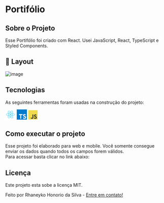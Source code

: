 # Portifólio 

## Sobre o Projeto
  Esse Portifólio foi criado com React. Usei JavaScript, React, TypeScript e Styled Components.

## 🎨 Layout

![image](https://github.com/rhaneyko/rhaneyko-portifolio/blob/master/src/assets/images/portfolioImage.png)

## Tecnologias

As seguintes ferramentas foram usadas na construção do projeto:

<code><img height="32" src="https://raw.githubusercontent.com/github/explore/80688e429a7d4ef2fca1e82350fe8e3517d3494d/topics/react/react.png" alt="React"/></code>
<code><img height="32" src="https://raw.githubusercontent.com/github/explore/80688e429a7d4ef2fca1e82350fe8e3517d3494d/topics/typescript/typescript.png" alt="TypeScript"/></code>
<code><img height="30" src="https://github.com/devicons/devicon/blob/master/icons/javascript/javascript-original.svg" alt="JavaScript"/></code>

## Como executar o projeto

Esse projeto foi elaborado para web e mobile. Você somente consegue enviar os dados quando todos os campos forem válidos.<br/>
Para acessar basta clicar no link abaixo:


## Licença

Este projeto esta sobe a licença MIT.

Feito por Rhaneyko Honorio da Silva - [Entre em contato!](https://www.linkedin.com/in/rhaneyko/)
